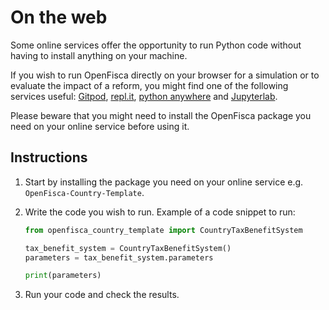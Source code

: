 # On the web


Some online services offer the opportunity to run Python code without having to install anything on your machine.

If you wish to run OpenFisca directly on your browser for a simulation or to evaluate the impact of a reform, you might find one of the following services useful: [Gitpod](https://www.gitpod.io/), [repl.it](https://repl.it), [python anywhere](https://www.pythonanywhere.com) and [Jupyterlab](https://jupyterlab.readthedocs.io/en/stable/). 

Please beware that you might need to install the OpenFisca package you need on your online service before using it.

## Instructions

1. Start by installing the package you need on your online service e.g. `OpenFisca-Country-Template`.

2. Write the code you wish to run. Example of a code snippet to run:

    ```py
    from openfisca_country_template import CountryTaxBenefitSystem

    tax_benefit_system = CountryTaxBenefitSystem()
    parameters = tax_benefit_system.parameters

    print(parameters)
    ```

3. Run your code and check the results.

